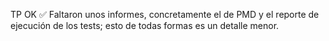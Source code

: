 TP OK ✅
Faltaron unos informes, concretamente el de PMD y el reporte
de ejecución de los tests; esto de todas formas es un detalle menor.

